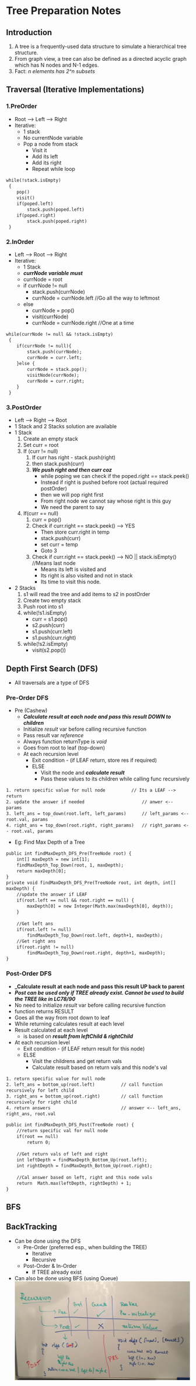 # Tree Preparation Notes
## Introduction
1. A tree is a frequently-used data structure to simulate a hierarchical tree structure.
2. From graph view, a tree can also be defined as a directed acyclic graph which has N nodes and N-1 edges.
3. Fact: _n elements has 2^n subsets_
	
## Traversal (Iterative Implementations)
### 1.PreOrder
- Root --> Left --> Right
- Iterative: 
	- 1 stack
	- No currentNode variable
	- Pop a node from stack
		- Visit it
		- Add its left
		- Add its right
		- Repeat while loop
			
```
while(!stack.isEmpty)
 {
	pop()
	visit()
	if(poped.left)
		stack.push(poped.left)	
	if(poped.right)
		stack.push(poped.right)	
 }							  
```

### 2.InOrder
- Left --> Root --> Right
- Iterative:
	- 1 Stack
	- **_currNode variable must_**
	- currNode = root
	- if currNode != null
		- stack.push(currNode)
		- currNode = currNode.left //Go all the way to leftmost
	- else
		- currNode = pop()
		- visit(currNode)
		- currNode = currNode.right //One at a time
				
```			
while(currNode != null && !stack.isEmpty)
 {
	if(currNode != null){
		stack.push(currNode);
		currNode = curr.left;
	}else {
		currNode = stack.pop();
		visitNode(currNode);
		currNode = curr.right;
	}
 }
```

### 3.PostOrder
- Left --> Right --> Root
- 1 Stack and 2 Stacks solution are available
- 1 Stack
	1. Create an empty stack
	2. Set curr = root
	3. If (curr != null)
		1. If curr has right - stack.push(right)
		2. then stack.push(curr)
		3. **_We push right and then curr coz_** 
			- while poping we can check if the poped.right == stack.peek()
			- Instead if right is pushed before root (actual required postOrder) 
			- then we will pop right first
			- From right node we cannot say whose right is this guy
			- We need the parent to say 
	4. If(curr == null)
		1. curr = pop()
		2. Check if curr.right == stack.peek() --> YES
			- Then store curr.right in temp
			- stack.push(curr)
			- set curr = temp
			- Goto 3
		3. Check if curr.right == stack.peek() --> NO  || stack.isEmpty() //Means last node
			- Means its left is visited and 
			- Its right is also visited and not in stack
			- Its time to visit this node.
- 2 Stacks
	1. s1 will read the tree and add items to s2 in postOrder 
	2. Create two empty stack
	3. Push root into s1
	4. while(!s1.isEmpty)
		- curr = s1.pop()
		- s2.push(curr)
		- s1.push(curr.left)
		- s1.push(curr.right)
	5. while(!s2.isEmpty)
		- visit(s2.pop())

## Depth First Search (DFS)
- All traversals are a type of DFS
### Pre-Order DFS
- Pre (Cashew) 
	- **_Calculate result at each node and pass this result DOWN to children_**
	- Initialize _result_ var before calling recursive function
	- Pass result var _reference_
	- Always function returnType is _void_
	- Goes from root to leaf (top-down)
	- At each recursion level 
		- Exit condition - (if LEAF return, store res if required)
		- ELSE
			- Visit the node and **_calculate result_**
			- Pass these values to its children while calling func recursively
```
1. return specific value for null node		    // Its a LEAF --> return
2. update the answer if needed                      // anwer <-- params
3. left_ans = top_down(root.left, left_params)      // left_params <-- root.val, params
4. right_ans = top_down(root.right, right_params)   // right_params <-- root.val, params 
```
	
- Eg: Find Max Depth of a Tree
```
public int findMaxDepth_DFS_Pre(TreeNode root) {
	int[] maxDepth = new int[1];
	findMaxDepth_Top_Down(root, 1, maxDepth);
	return maxDepth[0];
}
private void findMaxDepth_DFS_Pre(TreeNode root, int depth, int[] maxDepth) {
	//update the answer if LEAF
	if(root.left == null && root.right == null) {
		maxDepth[0] = new Integer(Math.max(maxDepth[0], depth));
	}

	//Get left ans
	if(root.left != null)
		findMaxDepth_Top_Down(root.left, depth+1, maxDepth);
	//Get right ans
	if(root.right != null)
		findMaxDepth_Top_Down(root.right, depth+1, maxDepth);
}
```
### Post-Order DFS
- **_Calculate result at each node and pass this result UP back to parent**
- **_Post can be used only if TREE already exist. Cannot be used to build the TREE like in LC78/90_**
- No need to initialize _result_ var before calling recursive function
- function returns RESULT
- Goes all the way from root down to leaf
- While returning calculates result at each level
- Result calculated at each level
	- is based on **_result from leftChild & rightChild_**
- At each recursion level 
	- Exit condition - (if LEAF return result for this node)
	- ELSE
		- Visit the childrens and get return vals
		- Calculate result based on return vals and this node's val
```
1. return specific value for null node
2. left_ans = bottom_up(root.left)          // call function recursively for left child
3. right_ans = bottom_up(root.right)        // call function recursively for right child
4. return answers                           // answer <-- left_ans, right_ans, root.val
```
	
```
public int findMaxDepth_DFS_Post(TreeNode root) {
	//return specific val for null node
	if(root == null)
		return 0;

	//Get return vals of left and right
	int leftDepth = findMaxDepth_Bottom_Up(root.left);
	int rightDepth = findMaxDepth_Bottom_Up(root.right);

	//Cal answer based on left, right and this node vals
	return 	Math.max(leftDepth, rightDepth) + 1;
}	
```
## BFS

## BackTracking
- Can be done using the DFS 
	- Pre-Order (preferred esp., when building the TREE)
		- Iterative
		- Recursive
	- Post-Order & In-Order
		- If TREE already exist
- Can also be done using BFS (using Queue)
![Fig 1](https://github.com/akhr/java/blob/master/Algorithms_Java_Implementation/src/com/akh/algorithms/recursion/Recursion_Types.jpeg)
					
					
							
